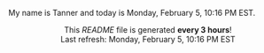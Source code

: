 My name is Tanner and today is Monday, February 5, 10:16 PM EST.

<p align="center">This <i>README</i> file is generated <b>every 3 hours</b>!</br>Last refresh: Monday, February 5, 10:16 PM EST<br /></p>

